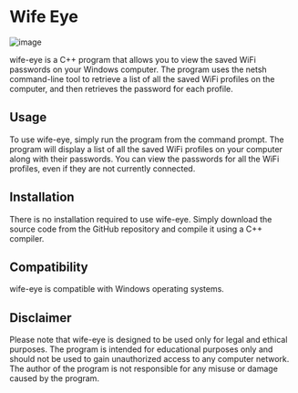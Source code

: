 # Wife Eye

![image](https://user-images.githubusercontent.com/63369209/232154763-be14069e-1cbc-41c6-a892-2b027072b7d3.png)

wife-eye is a C++ program that allows you to view the saved WiFi passwords on your Windows computer. The program uses the netsh command-line tool to retrieve a list of all the saved WiFi profiles on the computer, and then retrieves the password for each profile.

## Usage
To use wife-eye, simply run the program from the command prompt. The program will display a list of all the saved WiFi profiles on your computer along with their passwords. You can view the passwords for all the WiFi profiles, even if they are not currently connected.

## Installation
There is no installation required to use wife-eye. Simply download the source code from the GitHub repository and compile it using a C++ compiler.

## Compatibility
wife-eye is compatible with Windows operating systems.

## Disclaimer
Please note that wife-eye is designed to be used only for legal and ethical purposes. The program is intended for educational purposes only and should not be used to gain unauthorized access to any computer network. The author of the program is not responsible for any misuse or damage caused by the program.
